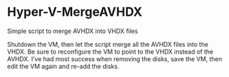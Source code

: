 # Hyper-V-MergeAVHDX
Simple script to merge AVHDX into VHDX files

Shutdown the VM, then let the script merge all the AVHDX files into the VHDX. Be sure to reconfigure the VM to point to the VHDX instead of the AVHDX. I've had most success when removing the disks, save the VM, then edit the VM again and re-add the disks.
